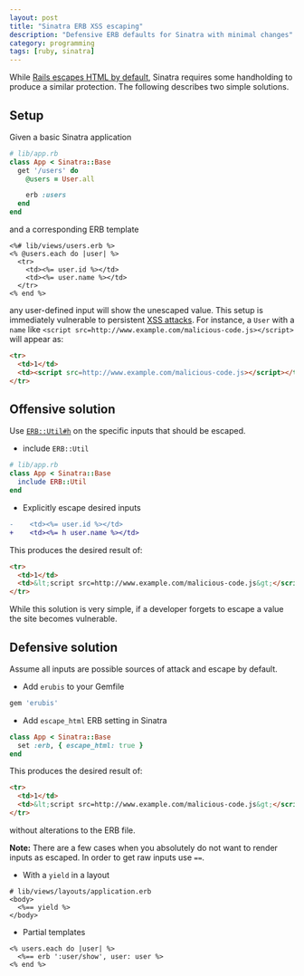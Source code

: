 ```yaml
---
layout: post
title: "Sinatra ERB XSS escaping"
description: "Defensive ERB defaults for Sinatra with minimal changes"
category: programming
tags: [ruby, sinatra]
---
```


While [Rails escapes HTML by default](https://www.owasp.org/index.php/Ruby_on_Rails_Cheatsheet#Cross-site_Scripting_.28XSS.29), Sinatra requires some handholding to produce a similar protection.  The following describes two simple solutions.

## Setup

Given a basic Sinatra application

```ruby
# lib/app.rb
class App < Sinatra::Base
  get '/users' do
    @users = User.all

    erb :users
  end
end
```

and a corresponding ERB template

```erb
<%# lib/views/users.erb %>
<% @users.each do |user| %>
  <tr>
    <td><%= user.id %></td>
    <td><%= user.name %></td>
  </tr>
<% end %>
```

any user-defined input will show the unescaped value. This setup is immediately vulnerable to persistent [XSS attacks](https://en.wikipedia.org/wiki/Cross-site_scripting).  For instance, a `User` with a `name` like `<script src=http://www.example.com/malicious-code.js></script>` will appear as:

```html
<tr>
  <td>1</td>
  <td><script src=http://www.example.com/malicious-code.js></script></td>
</tr>
```

## Offensive solution

Use [`ERB::Util#h`](http://ruby-doc.org/stdlib-2.1.2/libdoc/erb/rdoc/ERB/Util.html#method-i-h) on the specific inputs that should be escaped.

* include `ERB::Util`

```ruby
# lib/app.rb
class App < Sinatra::Base
  include ERB::Util
end
```

* Explicitly escape desired inputs

```patch
-    <td><%= user.id %></td>
+    <td><%= h user.name %></td>
```

This produces the desired result of:

```html
<tr>
  <td>1</td>
  <td>&lt;script src=http://www.example.com/malicious-code.js&gt;</script></td>
</tr>
```

While this solution is very simple, if a developer forgets to escape a value the site becomes vulnerable.

## Defensive solution

Assume all inputs are possible sources of attack and escape by default.

* Add `erubis` to your Gemfile

```ruby
gem 'erubis'
```

* Add `escape_html` ERB setting in Sinatra

```ruby
class App < Sinatra::Base
  set :erb, { escape_html: true }
end
```

This produces the desired result of:

```html
<tr>
  <td>1</td>
  <td>&lt;script src=http://www.example.com/malicious-code.js&gt;</script></td>
</tr>
```

without alterations to the ERB file.

**Note:** There are a few cases when you absolutely do not want to render inputs as escaped. In order to get raw inputs use `==`.

* With a `yield` in a layout

```erb
# lib/views/layouts/application.erb
<body>
  <%== yield %>
</body>
```

* Partial templates

```erb
<% users.each do |user| %>
  <%== erb ':user/show', user: user %>
<% end %>
```
